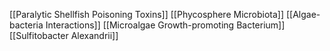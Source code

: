 [[Paralytic Shellfish Poisoning Toxins]]
[[Phycosphere Microbiota]]
[[Algae-bacteria Interactions]]
[[Microalgae Growth-promoting Bacterium]]
[[Sulfitobacter Alexandrii]]
